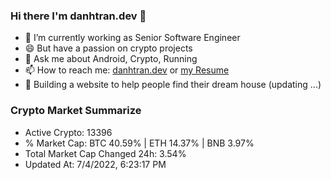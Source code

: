 ### Hi there I'm danhtran.dev 👋

- 🔭 I’m currently working as Senior Software Engineer
- 😄 But have a passion on crypto projects
- 💬 Ask me about Android, Crypto, Running 
- 📫 How to reach me: <a href="https://danhtran.dev" target="_blank">danhtran.dev</a> or <a href="Developer-Resume.pdf" target="_blank">my Resume</a>
- 🌱 Building a website to help people find their dream house (updating ...)

### Crypto Market Summarize
- Active Crypto: 13396
- % Market Cap: BTC 40.59% | ETH 14.37% | BNB 3.97%
- Total Market Cap Changed 24h: 3.54%
- Updated At: 7/4/2022, 6:23:17 PM
